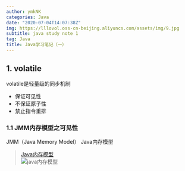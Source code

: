 ```yaml
---
author: ymkNK
categories: Java
date: "2020-07-04T14:07:38Z"
img: https://lllovol.oss-cn-beijing.aliyuncs.com/assets/img/9.jpg
subtitle: java study note 1
tag: Java
title: Java学习笔记（一）
---
```

## 1. volatile
volatile是轻量级的同步机制
- 保证可见性
- 不保证原子性
- 禁止指令重排

### 1.1 JMM内存模型之可见性
JMM（Java Memory Model） Java内存模型
>[Java内存模型](https://www.jianshu.com/p/15106e9c4bf3)  
![java内存模型](https://upload-images.jianshu.io/upload_images/4899162-66736384361f6b8b.png?imageMogr2/auto-orient/strip|imageView2/2/w/812/format/webp)